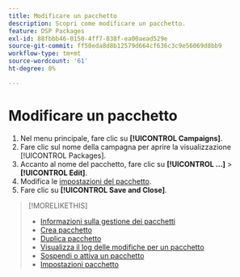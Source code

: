 ```yaml
---
title: Modificare un pacchetto
description: Scopri come modificare un pacchetto.
feature: DSP Packages
exl-id: 88fbbb46-0150-4ff7-838f-ea00aead529e
source-git-commit: ff50eda8d8b12579d664cf636c3c9e56069d8bb9
workflow-type: tm+mt
source-wordcount: '61'
ht-degree: 0%

---
```


# Modificare un pacchetto

1. Nel menu principale, fare clic su **[!UICONTROL Campaigns]**.
1. Fare clic sul nome della campagna per aprire la visualizzazione [!UICONTROL Packages].
1. Accanto al nome del pacchetto, fare clic su **[!UICONTROL ...]** > **[!UICONTROL Edit]**.
1. Modifica le [impostazioni del pacchetto](package-settings.md).
1. Fare clic su **[!UICONTROL Save and Close]**.

>[!MORELIKETHIS]
>
>* [Informazioni sulla gestione dei pacchetti](package-about.md)
>* [Crea pacchetto](package-create.md)
>* [Duplica pacchetto](package-duplicate.md)
>* [Visualizza il log delle modifiche per un pacchetto](package-change-log.md)
>* [Sospendi o attiva un pacchetto](package-pause-activate.md)
>* [Impostazioni pacchetto](package-settings.md)
